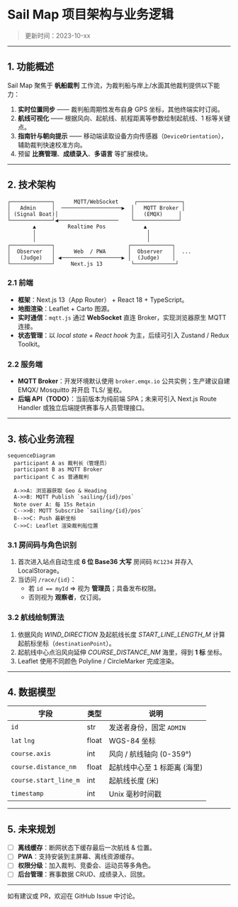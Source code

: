 # Sail Map 项目架构与业务逻辑

> 更新时间：2023-10-xx

---

## 1. 功能概述

Sail Map 聚焦于 **帆船裁判** 工作流，为裁判船与岸上/水面其他裁判提供以下能力：

1. **实时位置同步** —— 裁判船周期性发布自身 GPS 坐标，其他终端实时订阅。 
2. **航线可视化** —— 根据风向、起航线、航程距离等参数绘制起航线、1 标等关键点。 
3. **指南针与朝向提示** —— 移动端读取设备方向传感器（`DeviceOrientation`），辅助裁判快速校准方向。 
4. 预留 **比赛管理**、**成绩录入**、**多语言** 等扩展模块。

---

## 2. 技术架构

```
┌─────────────┐      MQTT/WebSocket     ┌──────────────┐
│   Admin     │  ───────────────────▶  │   MQTT Broker │
│ (Signal Boat)│                       │   (EMQX)     │
└─────────────┘◀───────────────────    └──────────────┘
        ▲          Realtime Pos            ▲
        │                                   │
        │                                   │
┌─────────────┐                       ┌─────────────┐
│  Observer   │      Web  / PWA       │  Observer   │  ...
│   (Judge)   │ ◀───────────────────▶ │  (Judge)    │
└─────────────┘     Next.js 13         └─────────────┘
```

### 2.1 前端
- **框架**：Next.js 13（App Router） + React 18 + TypeScript。
- **地图渲染**：Leaflet + Carto 图源。
- **实时通信**：`mqtt.js` 通过 **WebSocket** 直连 Broker，实现浏览器原生 MQTT 连接。
- **状态管理**：以 *local state + React hook* 为主，后续可引入 Zustand / Redux Toolkit。

### 2.2 服务端
- **MQTT Broker**：开发环境默认使用 `broker.emqx.io` 公共实例；生产建议自建 EMQX/ Mosquitto 并开启 TLS/ 鉴权。
- **后端 API（TODO）**：当前版本为纯前端 SPA；未来可引入 Next.js Route Handler 或独立后端提供赛事与人员管理接口。

---

## 3. 核心业务流程

```mermaid
sequenceDiagram
  participant A as 裁判长（管理员）
  participant B as MQTT Broker
  participant C as 普通裁判

  A->>A: 浏览器获取 Geo & Heading
  A->>B: MQTT Publish `sailing/{id}/pos`
  Note over A: 每 15s Retain
  C-->>B: MQTT Subscribe `sailing/{id}/pos`
  B-->>C: Push 最新坐标
  C->>C: Leaflet 渲染裁判船位置
```

### 3.1 房间码与角色识别
1. 首次进入站点自动生成 **6 位 Base36 大写** 房间码 `RC1234` 并存入 LocalStorage。
2. 当访问 `/race/{id}`：
   - 若 `id == myId` => 视为 **管理员**；具备发布权限。
   - 否则视为 **观察者**，仅订阅。 

### 3.2 航线绘制算法
1. 依据风向 *WIND_DIRECTION* 及起航线长度 *START_LINE_LENGTH_M* 计算起航标坐标（`destinationPoint`）。
2. 起航线中心点沿风向延伸 *COURSE_DISTANCE_NM* 海里，得到 **1 标** 坐标。
3. Leaflet 使用不同颜色 Polyline / CircleMarker 完成渲染。

---

## 4. 数据模型

| 字段            | 类型  | 说明                              |
| --------------- | ----- | --------------------------------- |
| `id`            | str   | 发送者身份，固定 `ADMIN`           |
| `lat` `lng`     | float | WGS-84 坐标                       |
| `course.axis`   | int   | 风向 / 航线轴向 (0-359°)           |
| `course.distance_nm` | float | 起航线中心至 1 标距离 (海里) |
| `course.start_line_m`| int   | 起航线长度 (米)                 |
| `timestamp`     | int   | Unix 毫秒时间戳                   |

---

## 5. 未来规划
- [ ] **离线缓存**：断网状态下缓存最后一次航线 & 位置。
- [ ] **PWA**：支持安装到主屏幕、离线资源缓存。
- [ ] **权限分级**：加入裁判、竞委会、运动员等多角色。
- [ ] **后台管理**：赛事数据 CRUD、成绩录入、回放。

---

如有建议或 PR，欢迎在 GitHub Issue 中讨论。 